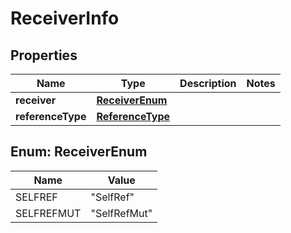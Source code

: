 

# ReceiverInfo


## Properties

| Name | Type | Description | Notes |
|------------ | ------------- | ------------- | -------------|
|**receiver** | [**ReceiverEnum**](#ReceiverEnum) |  |  |
|**referenceType** | [**ReferenceType**](ReferenceType.md) |  |  |



## Enum: ReceiverEnum

| Name | Value |
|---- | -----|
| SELFREF | &quot;SelfRef&quot; |
| SELFREFMUT | &quot;SelfRefMut&quot; |



